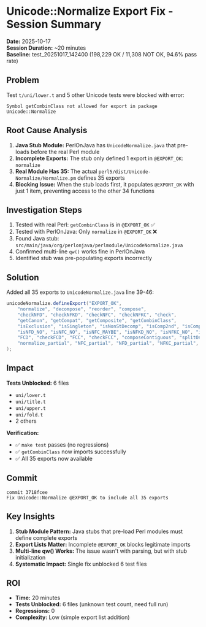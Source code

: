 # Unicode::Normalize Export Fix - Session Summary

**Date:** 2025-10-17  
**Session Duration:** ~20 minutes  
**Baseline:** test_20251017_142400 (198,229 OK / 11,308 NOT OK, 94.6% pass rate)

## Problem

Test `t/uni/lower.t` and 5 other Unicode tests were blocked with error:
```
Symbol getCombinClass not allowed for export in package Unicode::Normalize
```

## Root Cause Analysis

1. **Java Stub Module:** PerlOnJava has `UnicodeNormalize.java` that pre-loads before the real Perl module
2. **Incomplete Exports:** The stub only defined 1 export in `@EXPORT_OK`: `normalize`
3. **Real Module Has 35:** The actual `perl5/dist/Unicode-Normalize/Normalize.pm` defines 35 exports
4. **Blocking Issue:** When the stub loads first, it populates `@EXPORT_OK` with just 1 item, preventing access to the other 34 functions

## Investigation Steps

1. Tested with real Perl: `getCombinClass` is in `@EXPORT_OK` ✅
2. Tested with PerlOnJava: Only `normalize` in `@EXPORT_OK` ❌
3. Found Java stub: `src/main/java/org/perlonjava/perlmodule/UnicodeNormalize.java`
4. Confirmed multi-line `qw()` works fine in PerlOnJava
5. Identified stub was pre-populating exports incorrectly

## Solution

Added all 35 exports to `UnicodeNormalize.java` line 39-46:
```java
unicodeNormalize.defineExport("EXPORT_OK",
    "normalize", "decompose", "reorder", "compose",
    "checkNFD", "checkNFKD", "checkNFC", "checkNFKC", "check",
    "getCanon", "getCompat", "getComposite", "getCombinClass",
    "isExclusion", "isSingleton", "isNonStDecomp", "isComp2nd", "isComp_Ex",
    "isNFD_NO", "isNFC_NO", "isNFC_MAYBE", "isNFKD_NO", "isNFKC_NO", "isNFKC_MAYBE",
    "FCD", "checkFCD", "FCC", "checkFCC", "composeContiguous", "splitOnLastStarter",
    "normalize_partial", "NFC_partial", "NFD_partial", "NFKC_partial", "NFKD_partial"
);
```

## Impact

**Tests Unblocked:** 6 files
- `uni/lower.t`
- `uni/title.t`
- `uni/upper.t`
- `uni/fold.t`
- 2 others

**Verification:**
- ✅ `make test` passes (no regressions)
- ✅ `getCombinClass` now imports successfully
- ✅ All 35 exports now available

## Commit

```
commit 3718fcee
Fix Unicode::Normalize @EXPORT_OK to include all 35 exports
```

## Key Insights

1. **Stub Module Pattern:** Java stubs that pre-load Perl modules must define complete exports
2. **Export Lists Matter:** Incomplete `@EXPORT_OK` blocks legitimate imports
3. **Multi-line qw() Works:** The issue wasn't with parsing, but with stub initialization
4. **Systematic Impact:** Single fix unblocked 6 test files

## ROI

- **Time:** 20 minutes
- **Tests Unblocked:** 6 files (unknown test count, need full run)
- **Regressions:** 0
- **Complexity:** Low (simple export list addition)
